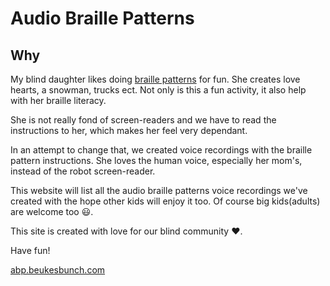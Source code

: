# Audio Braille Patterns

## Why

My blind daughter likes doing [braille patterns](https://www.pathstoliteracy.org/strategies/just-fun-braille-designs) for fun. She creates love hearts, a snowman, trucks ect. Not only is this a fun activity, it also help with her braille literacy.

She is not really fond of screen-readers and we have to read the instructions to her, which makes her feel very dependant.

In an attempt to change that, we created voice recordings with the braille pattern instructions. She loves the human voice, especially her mom's, instead of the robot screen-reader. 

This website will list all the audio braille patterns voice recordings  we've created with the hope other kids will enjoy it too. Of course big kids(adults) are welcome too :smiley:.

This site is created with love for our blind community :heart:.

Have fun!

[abp.beukesbunch.com](https://abp.beukesbunch.com/)
